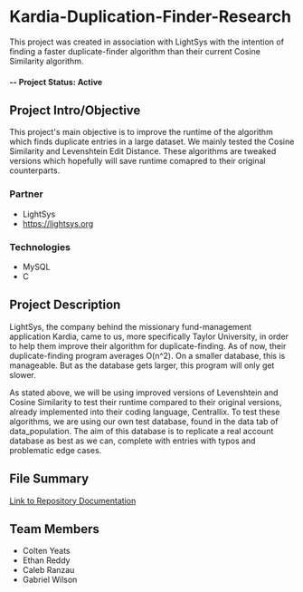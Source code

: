 # Kardia-Duplication-Finder-Research
This project was created in association with LightSys with the intention of finding a faster duplicate-finder algorithm than their current Cosine Similarity algorithm.

#### -- Project Status: Active

## Project Intro/Objective
This project's main objective is to improve the runtime of the algorithm which finds duplicate entries in a large dataset. We mainly tested the Cosine Similarity and Levenshtein Edit Distance. These algorithms are tweaked versions which hopefully will save runtime comapred to their original counterparts.

### Partner
* LightSys
* https://lightsys.org

### Technologies
* MySQL
* C

## Project Description
LightSys, the company behind the missionary fund-management application Kardia, came to us, more specifically Taylor University, in order to help them improve their algorithm for duplicate-finding. As of now, their duplicate-finding program averages O(n^2). On a smaller database, this is manageable. But as the database gets larger, this program will only get slower.

As stated above, we will be using improved versions of Levenshtein and Cosine Similarity to test their runtime compared to their original versions, already implemented into their coding language, Centrallix. To test these algorithms, we are using our own test database, found in the data tab of data_population. The aim of this database is to replicate a real account database as best as we can, complete with entries with typos and problematic edge cases.

## File Summary
[Link to Repository Documentation](additional_text_files/repository_doc.md)

## Team Members
* Colten Yeats
* Ethan Reddy
* Caleb Ranzau
* Gabriel Wilson